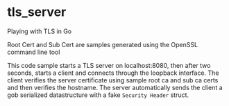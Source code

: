 # tls_server
Playing with TLS in Go

Root Cert and Sub Cert are samples generated using the OpenSSL command line tool

This code sample starts a TLS server on localhost:8080, then after two seconds, starts a client and connects through the loopback interface. 
The client verifies the server certificate using sample root ca and sub ca certs and then verifies the hostname.
The server automatically sends the client a gob serialized datastructure with a fake `Security Header` struct.
